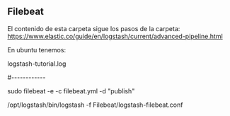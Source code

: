 ## Filebeat

El contenido de esta carpeta sigue los pasos de la carpeta:
https://www.elastic.co/guide/en/logstash/current/advanced-pipeline.html

En ubuntu tenemos:

logstash-tutorial.log

#------------

sudo filebeat -e -c filebeat.yml -d "publish"

/opt/logstash/bin/logstash -f Filebeat/logstash-filebeat.conf